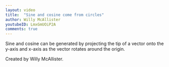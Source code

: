 ```yaml
---
layout: video
title:  "Sine and cosine come from circles"
author: Willy McAllister
youtubeID: LmxGmUOiP2A
comments: true
--- 
```


Sine and cosine can be generated by projecting the tip of a vector onto the y-axis and x-axis as the vector rotates around the origin.

Created by Willy McAllister.